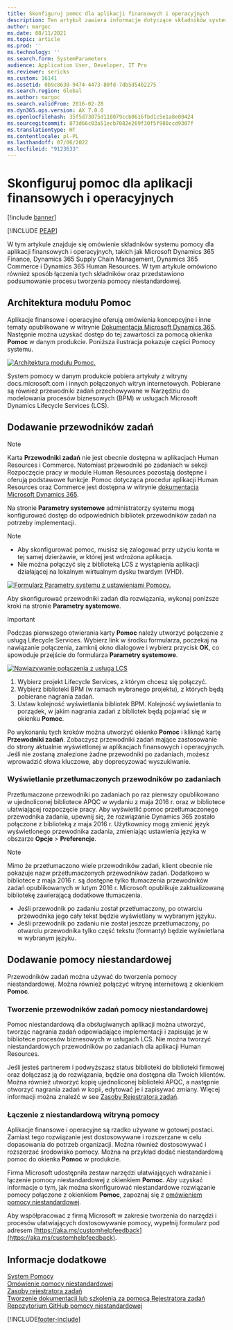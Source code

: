 ```yaml
---
title: Skonfiguruj pomoc dla aplikacji finansowych i operacyjnych
description: Ten artykuł zawiera informacje dotyczące składników systemu pomocy dla niektórych aplikacji Microsoft Dynamics 365.
author: margoc
ms.date: 08/11/2021
ms.topic: article
ms.prod: ''
ms.technology: ''
ms.search.form: SystemParameters
audience: Application User, Developer, IT Pro
ms.reviewer: sericks
ms.custom: 16141
ms.assetid: 0b9c8630-9474-4473-80fd-7db5d54b2275
ms.search.region: Global
ms.author: margoc
ms.search.validFrom: 2016-02-28
ms.dyn365.ops.version: AX 7.0.0
ms.openlocfilehash: 35f5d73075d118079ccb0616fbd1c5e1a8e00424
ms.sourcegitcommit: 873d66c03a51ecb7082e269f30f5f980ccd9307f
ms.translationtype: HT
ms.contentlocale: pl-PL
ms.lasthandoff: 07/06/2022
ms.locfileid: "9123633"
---
```

# <a name="configure-the-help-experience-for-finance-and-operations-apps"></a>Skonfiguruj pomoc dla aplikacji finansowych i operacyjnych

[!include [banner](../includes/banner.md)]


[!INCLUDE [PEAP](../../../includes/peap-1.md)]

W tym artykule znajduje się omówienie składników systemu pomocy dla aplikacji finansowych i operacyjnych, takich jak Microsoft Dynamics 365 Finance, Dynamics 365 Supply Chain Management, Dynamics 365 Commerce i Dynamics 365 Human Resources. W tym artykule omówiono również sposób łączenia tych składników oraz przedstawiono podsumowanie procesu tworzenia pomocy niestandardowej.

## <a name="help-architecture"></a>Architektura modułu Pomoc

Aplikacje finansowe i operacyjne oferują omówienia koncepcyjne i inne tematy opublikowane w witrynie [Dokumentacja Microsoft Dynamics 365](/dynamics365/). Następnie można uzyskać dostęp do tej zawartości za pomocą okienka **Pomoc** w danym produkcie. Poniższa ilustracja pokazuje części Pomocy systemu.

[![Architektura modułu Pomoc.](./media/help-architecture.png)](./media/help-architecture.png)

System pomocy w danym produkcie pobiera artykuły z witryny docs.microsoft.com i innych połączonych witryn internetowych. Pobierane są również przewodniki zadań przechowywane w Narzędziu do modelowania procesów biznesowych (BPM) w usługach Microsoft Dynamics Lifecycle Services (LCS).

## <a name="adding-task-guides"></a>Dodawanie przewodników zadań

> [!NOTE]
> Karta **Przewodniki zadań** nie jest obecnie dostępna w aplikacjach Human Resources i Commerce. <!--We are currently working to enable this functionality in a future release.--> Natomiast przewodniki po zadaniach w sekcji Rozpoczęcie pracy w module Human Resources pozostają dostępne i oferują podstawowe funkcje. Pomoc dotycząca procedur aplikacji Human Resources oraz Commerce jest dostępna w witrynie [dokumentacja Microsoft Dynamics 365](/dynamics365/).

Na stronie **Parametry systemowe** administratorzy systemu mogą konfigurować dostęp do odpowiednich bibliotek przewodników zadań na potrzeby implementacji.

> [!NOTE]
> - Aby skonfigurować pomoc, musisz się zalogować przy użyciu konta w tej samej dzierżawie, w której jest wdrożona aplikacja.
> - Nie można połączyć się z biblioteką LCS z wystąpienia aplikacji działającej na lokalnym wirtualnym dysku twardym (VHD).

[![Formularz Parametry systemu z ustawieniami Pomocy.](./media/system-parameters_ops-1024x437.png)](./media/system-parameters_ops.png)

Aby skonfigurować przewodniki zadań dla rozwiązania, wykonaj poniższe kroki na stronie **Parametry systemowe**.

> [!IMPORTANT]
> Podczas pierwszego otwierania karty **Pomoc** należy utworzyć połączenie z usługą Lifecycle Services. Wybierz link w środku formularza, poczekaj na nawiązanie połączenia, zamknij okno dialogowe i wybierz przycisk **OK**, co spowoduje przejście do formularza **Parametry systemowe**.
>
> [![Nawiązywanie połączenia z usługą LCS](./media/connect-to-lcs-crop-1024x365.png "Nawiązywanie połączenia z usługą LCS.")](./media/connect-to-lcs-crop.png)

1. Wybierz projekt Lifecycle Services, z którym chcesz się połączyć.
2. Wybierz biblioteki BPM (w ramach wybranego projektu), z których będą pobierane nagrania zadań.
3. Ustaw kolejność wyświetlania bibliotek BPM. Kolejność wyświetlania to porządek, w jakim nagrania zadań z bibliotek będą pojawiać się w okienku **Pomoc**.

Po wykonaniu tych kroków można utworzyć okienko **Pomoc** i kliknąć kartę **Przewodniki zadań**. Zobaczysz przewodniki zadań mające zastosowanie do strony aktualnie wyświetlonej w aplikacjach finansowych i operacyjnych. Jeśli nie zostaną znalezione żadne przewodniki po zadaniach, możesz wprowadzić słowa kluczowe, aby doprecyzować wyszukiwanie.

### <a name="showing-translated-task-guides"></a>Wyświetlanie przetłumaczonych przewodników po zadaniach

Przetłumaczone przewodniki po zadaniach po raz pierwszy opublikowano w ujednoliconej bibliotece APQC w wydaniu z maja 2016 r. oraz w bibliotece ułatwiającej rozpoczęcie pracy. Aby wyświetlić pomoc przetłumaczonego przewodnika zadania, upewnij się, że rozwiązanie Dynamics 365 zostało połączone z biblioteką z maja 2016 r. Użytkownicy mogą zmienić język wyświetlonego przewodnika zadania, zmieniając ustawienia języka w obszarze **Opcje** &gt; **Preferencje**.

> [!NOTE]
> Mimo że przetłumaczono wiele przewodników zadań, klient obecnie nie pokazuje nazw przetłumaczonych przewodników zadań. Dodatkowo w bibliotece z maja 2016 r. są dostępne tylko tłumaczenia przewodników zadań opublikowanych w lutym 2016 r. Microsoft opublikuje zaktualizowaną bibliotekę zawierającą dodatkowe tłumaczenia.
>
> - Jeśli przewodnik po zadaniu został przetłumaczony, po otwarciu przewodnika jego cały tekst będzie wyświetlany w wybranym języku.
> - Jeśli przewodnik po zadaniu nie został jeszcze przetłumaczony, po otwarciu przewodnika tylko część tekstu (formanty) będzie wyświetlana w wybranym języku.

## <a name="adding-custom-help"></a>Dodawanie pomocy niestandardowej

Przewodników zadań można używać do tworzenia pomocy niestandardowej. Można również połączyć witrynę internetową z okienkiem **Pomoc**.

### <a name="create-custom-help-by-using-task-guides"></a>Tworzenie przewodników zadań pomocy niestandardowej

Pomoc niestandardową dla obsługiwanych aplikacji można utworzyć, tworząc nagrania zadań odpowiadające implementacji i zapisując je w bibliotece procesów biznesowych w usługach LCS. Nie można tworzyć niestandardowych przewodników po zadaniach dla aplikacji Human Resources.

Jeśli jesteś partnerem i podwyższasz status biblioteki do biblioteki firmowej oraz dołączasz ją do rozwiązania, będzie ona dostępna dla Twoich klientów. Można również utworzyć kopię ujednoliconej biblioteki APQC, a następnie otworzyć nagrania zadań w kopii, edytować je i zapisywać zmiany. Więcej informacji można znaleźć w see [Zasoby Rejestratora zadań](../../dev-itpro/user-interface/task-recorder.md).

### <a name="connect-a-custom-help-site"></a>Łączenie z niestandardową witryną pomocy

Aplikacje finansowe i operacyjne są rzadko używane w gotowej postaci. Zamiast tego rozwiązanie jest dostosowywane i rozszerzane w celu dopasowania do potrzeb organizacji. Można również dostosowywać i rozszerzać środowisko pomocy. Można na przykład dodać niestandardową pomoc do okienka **Pomoc** w produkcie.

Firma Microsoft udostępniła zestaw narzędzi ułatwiających wdrażanie i łączenie pomocy niestandardowej z okienkiem **Pomoc**. Aby uzyskać informacje o tym, jak można skonfigurować niestandardowe rozwiązanie pomocy połączone z okienkiem **Pomoc**, zapoznaj się z [omówieniem pomocy niestandardowej](../../dev-itpro/help/custom-help-overview.md).

Aby współpracować z firmą Microsoft w zakresie tworzenia do narzędzi i procesów ułatwiających dostosowywanie pomocy, wypełnij formularz pod adresem [https://aka.ms/customhelpfeedback](https://aka.ms/customhelpfeedback).

## <a name="see-also"></a>Informacje dodatkowe

[System Pomocy](help-overview.md)  
[Omówienie pomocy niestandardowej](../../dev-itpro/help/custom-help-overview.md)  
[Zasoby rejestratora zadań](../../dev-itpro/user-interface/task-recorder.md)  
[Tworzenie dokumentacji lub szkolenia za pomocą Rejestratora zadań](../../dev-itpro/user-interface/task-recorder-training-docs.md)  
[Repozytorium GitHub pomocy niestandardowej](https://github.com/microsoft/dynamics356f-o-custom-help)  


[!INCLUDE[footer-include](../../../includes/footer-banner.md)]

